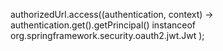 authorizedUrl.access((authentication, context) -> 
    authentication.get().getPrincipal() instanceof org.springframework.security.oauth2.jwt.Jwt
);